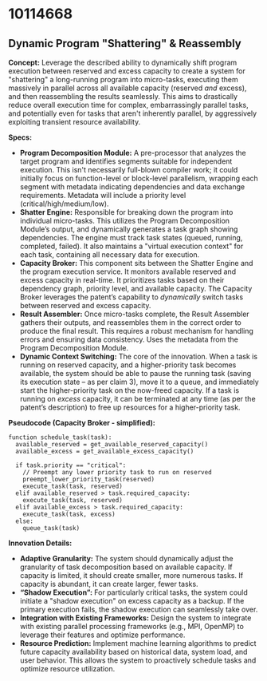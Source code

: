 # 10114668

## Dynamic Program "Shattering" & Reassembly

**Concept:** Leverage the described ability to dynamically shift program execution between reserved and excess capacity to create a system for "shattering" a long-running program into micro-tasks, executing them massively in parallel across all available capacity (reserved *and* excess), and then reassembling the results seamlessly.  This aims to drastically reduce overall execution time for complex, embarrassingly parallel tasks, and potentially even for tasks that aren't inherently parallel, by aggressively exploiting transient resource availability.

**Specs:**

*   **Program Decomposition Module:** A pre-processor that analyzes the target program and identifies segments suitable for independent execution. This isn't necessarily full-blown compiler work; it could initially focus on function-level or block-level parallelism, wrapping each segment with metadata indicating dependencies and data exchange requirements.  Metadata will include a priority level (critical/high/medium/low).
*   **Shatter Engine:**  Responsible for breaking down the program into individual micro-tasks. This utilizes the Program Decomposition Module’s output, and dynamically generates a task graph showing dependencies. The engine must track task states (queued, running, completed, failed).  It also maintains a "virtual execution context" for each task, containing all necessary data for execution.
*   **Capacity Broker:** This component sits between the Shatter Engine and the program execution service. It monitors available reserved and excess capacity in real-time.  It prioritizes tasks based on their dependency graph, priority level, and available capacity. The Capacity Broker leverages the patent’s capability to *dynamically* switch tasks between reserved and excess capacity.
*   **Result Assembler:**  Once micro-tasks complete, the Result Assembler gathers their outputs, and reassembles them in the correct order to produce the final result. This requires a robust mechanism for handling errors and ensuring data consistency. Uses the metadata from the Program Decomposition Module.
*   **Dynamic Context Switching:** The core of the innovation. When a task is running on reserved capacity, and a higher-priority task becomes available, the system should be able to pause the running task (saving its execution state – as per claim 3), move it to a queue, and immediately start the higher-priority task on the now-freed capacity.  If a task is running on *excess* capacity, it can be terminated at any time (as per the patent’s description) to free up resources for a higher-priority task.

**Pseudocode (Capacity Broker - simplified):**

```
function schedule_task(task):
  available_reserved = get_available_reserved_capacity()
  available_excess = get_available_excess_capacity()

  if task.priority == "critical":
    // Preempt any lower priority task to run on reserved
    preempt_lower_priority_task(reserved)
    execute_task(task, reserved)
  elif available_reserved > task.required_capacity:
    execute_task(task, reserved)
  elif available_excess > task.required_capacity:
    execute_task(task, excess)
  else:
    queue_task(task)
```

**Innovation Details:**

*   **Adaptive Granularity:**  The system should dynamically adjust the granularity of task decomposition based on available capacity.  If capacity is limited, it should create smaller, more numerous tasks. If capacity is abundant, it can create larger, fewer tasks.
*   **“Shadow Execution”:** For particularly critical tasks, the system could initiate a "shadow execution" on excess capacity as a backup.  If the primary execution fails, the shadow execution can seamlessly take over.
*   **Integration with Existing Frameworks:** Design the system to integrate with existing parallel processing frameworks (e.g., MPI, OpenMP) to leverage their features and optimize performance.
*   **Resource Prediction:** Implement machine learning algorithms to predict future capacity availability based on historical data, system load, and user behavior. This allows the system to proactively schedule tasks and optimize resource utilization.